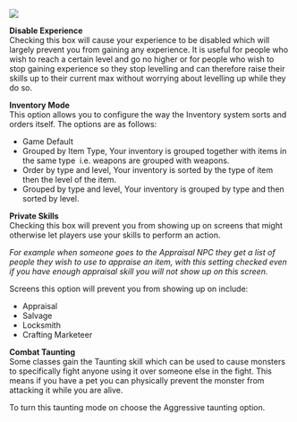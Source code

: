 [![](https://lohcdn.com/images/t_optionscharacter.jpg)](https://lohcdn.com/images/optionscharacter.jpg)

**Disable Experience**  
Checking this box will cause your experience to be disabled which will largely prevent you from gaining any experience. It is useful for people who wish to reach a certain level and go no higher or for people who wish to stop gaining experience so they stop levelling and can therefore raise their skills up to their current max without worrying about levelling up while they do so.

**Inventory Mode**  
This option allows you to configure the way the Inventory system sorts and orders itself. The options are as follows:

*   Game Default
*   Grouped by Item Type, Your inventory is grouped together with items in the same type  i.e. weapons are grouped with weapons.
*   Order by type and level, Your inventory is sorted by the type of item then the level of the item.
*   Grouped by type and level, Your inventory is grouped by type and then sorted by level.

**Private Skills**  
Checking this box will prevent you from showing up on screens that might otherwise let players use your skills to perform an action.

_For example when someone goes to the Appraisal NPC they get a list of people they wish to use to appraise an item, with this setting checked even if you have enough appraisal skill you will not show up on this screen._ 

Screens this option will prevent you from showing up on include:

*   Appraisal
*   Salvage
*   Locksmith
*   Crafting Marketeer

**Combat Taunting**  
Some classes gain the Taunting skill which can be used to cause monsters to specifically fight anyone using it over someone else in the fight. This means if you have a pet you can physically prevent the monster from attacking it while you are alive.

To turn this taunting mode on choose the Aggressive taunting option.